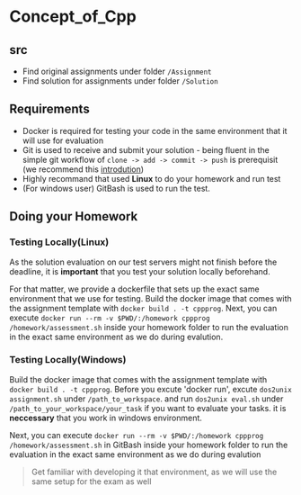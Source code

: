 # Concept_of_Cpp
## src
- Find original assignments under folder `/Assignment`
- Find solution for assignments under folder `/Solution`

## Requirements

- Docker is required for testing your code in the same environment that it will use for evaluation
- Git is used to receive and submit your solution - being fluent in the simple git workflow of `clone -> add -> commit -> push` is prerequisit (we recommend this [introdution](https://www.atlassian.com/git))
- Highly recommand that used __Linux__ to do your homework and run test
- (For windows user) GitBash is used to run the test.

## Doing your Homework

### Testing Locally(Linux)

As the solution evaluation on our test servers might not finish before the deadline, it is __important__ that you test your solution locally beforehand.

For that matter, we provide a dockerfile that sets up the exact same environment that we use for testing.
Build the docker image that comes with the assignment template with `docker build . -t cppprog`.
Next, you can execute `docker run --rm -v $PWD/:/homework cppprog /homework/assessment.sh` inside your homework folder to run the evaluation in the exact same environment as we do during evalution.

### Testing Locally(Windows)

Build the docker image that comes with the assignment template with `docker build . -t cppprog`.
Before you excute 'docker run', excute `dos2unix assignment.sh` under `/path_to_workspace`. and run `dos2unix eval.sh` under `/path_to_your_workspace/your_task` if you want to evaluate your tasks. it is __neccessary__ that you work in windows environment.

Next, you can execute `docker run --rm -v $PWD/:/homework cppprog /homework/assessment.sh` in GitBash inside your homework folder to run the evaluation in the exact same environment as we do during evalution

> Get familiar with developing it that environment, as we will use the same setup for the exam as well
